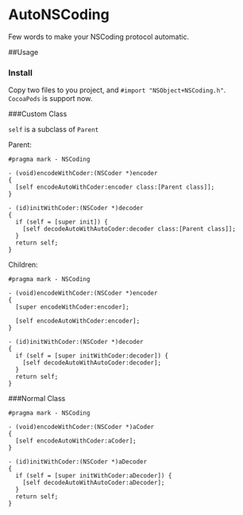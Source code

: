 AutoNSCoding
============

Few words to make your NSCoding protocol automatic.


##Usage

### Install
Copy two files to you project, and `#import "NSObject+NSCoding.h"`.
`CocoaPods` is support now.

###Custom Class

`self` is a subclass of `Parent`

Parent:
```objc
#pragma mark - NSCoding

- (void)encodeWithCoder:(NSCoder *)encoder
{
  [self encodeAutoWithCoder:encoder class:[Parent class]];
}

- (id)initWithCoder:(NSCoder *)decoder
{
  if (self = [super init]) {
    [self decodeAutoWithAutoCoder:decoder class:[Parent class]];
  }
  return self;
}

```

Children:
```objc
#pragma mark - NSCoding

- (void)encodeWithCoder:(NSCoder *)encoder
{
  [super encodeWithCoder:encoder];
  
  [self encodeAutoWithCoder:encoder];
}

- (id)initWithCoder:(NSCoder *)decoder
{
  if (self = [super initWithCoder:decoder]) {
    [self decodeAutoWithAutoCoder:decoder];
  }
  return self;
}
```

###Normal Class


```objc
#pragma mark - NSCoding

- (void)encodeWithCoder:(NSCoder *)aCoder
{
  [self encodeAutoWithCoder:aCoder];
}

- (id)initWithCoder:(NSCoder *)aDecoder
{
  if (self = [super initWithCoder:aDecoder]) {
    [self decodeAutoWithAutoCoder:aDecoder];
  }
  return self;
}
```
